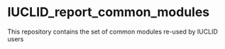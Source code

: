 # IUCLID_report_common_modules
This repository contains the set of common modules re-used by IUCLID users
